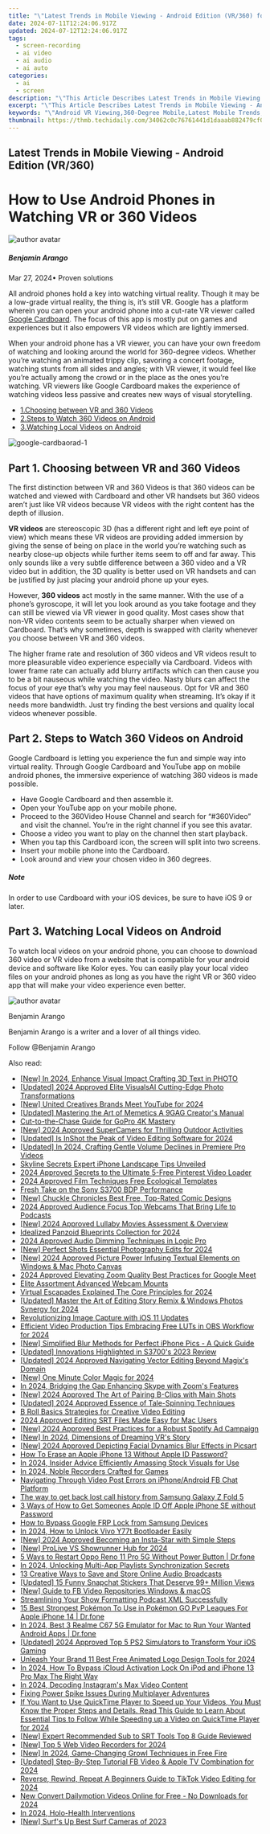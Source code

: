 ```yaml
---
title: "\"Latest Trends in Mobile Viewing - Android Edition (VR/360) for 2024\""
date: 2024-07-11T12:24:06.917Z
updated: 2024-07-12T12:24:06.917Z
tags: 
  - screen-recording
  - ai video
  - ai audio
  - ai auto
categories: 
  - ai
  - screen
description: "\"This Article Describes Latest Trends in Mobile Viewing - Android Edition (VR/360) for 2024\""
excerpt: "\"This Article Describes Latest Trends in Mobile Viewing - Android Edition (VR/360) for 2024\""
keywords: "\"Android VR Viewing,360-Degree Mobile,Latest Mobile Trends,Android VR Technology,Virtual Reality TV,Mobile 3D Experience,Future of VR Video\""
thumbnail: https://thmb.techidaily.com/34062c0c76761441d1daaab882479cf039a7dd266a5c393fca1f08310200c903.jpg
---
```


## Latest Trends in Mobile Viewing - Android Edition (VR/360)

# How to Use Android Phones in Watching VR or 360 Videos

![author avatar](https://images.wondershare.com/filmora/article-images/benjamin-arango-author.jpg)

##### Benjamin Arango

 Mar 27, 2024• Proven solutions

All android phones hold a key into watching virtual reality. Though it may be a low-grade virtual reality, the thing is, it’s still VR. Google has a platform wherein you can open your android phone into a cut-rate VR viewer called [Google Cardboard](https://tools.techidaily.com/wondershare/filmora/download/). The focus of this app is mostly put on games and experiences but it also empowers VR videos which are lightly immersed.

When your android phone has a VR viewer, you can have your own freedom of watching and looking around the world for 360-degree videos. Whether you’re watching an animated trippy clip, savoring a concert footage, watching stunts from all sides and angles; with VR viewer, it would feel like you’re actually among the crowd or in the place as the ones you’re watching. VR viewers like Google Cardboard makes the experience of watching videos less passive and creates new ways of visual storytelling.

* [1.Choosing between VR and 360 Videos](#part1)
* [2.Steps to Watch 360 Videos on Android](#part2)
* [3.Watching Local Videos on Android](#part3)

![google-cardbaorad-1](https://images.wondershare.com/filmora/resource/google-cardbaorad-1.jpg)

## Part 1\. Choosing between VR and 360 Videos

The first distinction between VR and 360 Videos is that 360 videos can be watched and viewed with Cardboard and other VR handsets but 360 videos aren’t just like VR videos because VR videos with the right content has the depth of illusion.

**VR videos** are stereoscopic 3D (has a different right and left eye point of view) which means these VR videos are providing added immersion by giving the sense of being on place in the world you’re watching such as nearby close-up objects while further items seem to off and far away. This only sounds like a very subtle difference between a 360 video and a VR video but in addition, the 3D quality is better used on VR handsets and can be justified by just placing your android phone up your eyes.

However, **360 videos** act mostly in the same manner. With the use of a phone’s gyroscope, it will let you look around as you take footage and they can still be viewed via VR viewer in good quality. Most cases show that non-VR video contents seem to be actually sharper when viewed on Cardboard. That’s why sometimes, depth is swapped with clarity whenever you choose between VR and 360 videos.

The higher frame rate and resolution of 360 videos and VR videos result to more pleasurable video experience especially via Cardboard. Videos with lower frame rate can actually add blurry artifacts which can then cause you to be a bit nauseous while watching the video. Nasty blurs can affect the focus of your eye that’s why you may feel nauseous. Opt for VR and 360 videos that have options of maximum quality when streaming. It’s okay if it needs more bandwidth. Just try finding the best versions and quality local videos whenever possible.

## Part 2\. Steps to Watch 360 Videos on Android

Google Cardboard is letting you experience the fun and simple way into virtual reality. Through Google Cardboard and YouTube app on mobile android phones, the immersive experience of watching 360 videos is made possible.

* Have Google Cardboard and then assemble it.
* Open your YouTube app on your mobile phone.
* Proceed to the 360Video House Channel and search for “#360Video” and visit the channel. You’re in the right channel if you see this avatar.
* Choose a video you want to play on the channel then start playback.
* When you tap this Cardboard icon, the screen will split into two screens.
* Insert your mobile phone into the Cardboard.
* Look around and view your chosen video in 360 degrees.

##### Note

In order to use Cardboard with your iOS devices, be sure to have iOS 9 or later.

## Part 3\. Watching Local Videos on Android

To watch local videos on your android phone, you can choose to download 360 video or VR video from a website that is compatible for your android device and software like Kolor eyes. You can easily play your local video files on your android phones as long as you have the right VR or 360 video app that will make your video experience even better.

![author avatar](https://images.wondershare.com/filmora/article-images/benjamin-arango-author.jpg)

Benjamin Arango

Benjamin Arango is a writer and a lover of all things video.

Follow @Benjamin Arango


<ins class="adsbygoogle"
     style="display:block"
     data-ad-format="autorelaxed"
     data-ad-client="ca-pub-7571918770474297"
     data-ad-slot="1223367746"></ins>



<ins class="adsbygoogle"
     style="display:block"
     data-ad-client="ca-pub-7571918770474297"
     data-ad-slot="8358498916"
     data-ad-format="auto"
     data-full-width-responsive="true"></ins>




<span class="atpl-alsoreadstyle">Also read:</span>
<div><ul>
<li><a href="https://fox-blue.techidaily.com/new-in-2024-enhance-visual-impact-crafting-3d-text-in-photo/"><u>[New] In 2024, Enhance Visual Impact  Crafting 3D Text in PHOTO</u></a></li>
<li><a href="https://fox-blue.techidaily.com/updated-2024-approved-elite-visualsai-cutting-edge-photo-transformations/"><u>[Updated] 2024 Approved  Elite VisualsAI  Cutting-Edge Photo Transformations</u></a></li>
<li><a href="https://fox-blue.techidaily.com/new-united-creatives-brands-meet-youtube-for-2024/"><u>[New] United Creatives  Brands Meet YouTube for 2024</u></a></li>
<li><a href="https://fox-blue.techidaily.com/updated-mastering-the-art-of-memetics-a-9gag-creators-manual/"><u>[Updated] Mastering the Art of Memetics  A 9GAG Creator's Manual</u></a></li>
<li><a href="https://fox-blue.techidaily.com/cut-to-the-chase-guide-for-gopro-4k-mastery/"><u>Cut-to-the-Chase Guide for GoPro 4K Mastery</u></a></li>
<li><a href="https://fox-blue.techidaily.com/new-2024-approved-supercamers-for-thrilling-outdoor-activities/"><u>[New] 2024 Approved  SuperCamers for Thrilling Outdoor Activities</u></a></li>
<li><a href="https://fox-blue.techidaily.com/updated-is-inshot-the-peak-of-video-editing-software-for-2024/"><u>[Updated] Is InShot the Peak of Video Editing Software for 2024</u></a></li>
<li><a href="https://fox-blue.techidaily.com/updated-in-2024-crafting-gentle-volume-declines-in-premiere-pro-videos/"><u>[Updated] In 2024, Crafting Gentle Volume Declines in Premiere Pro Videos</u></a></li>
<li><a href="https://fox-blue.techidaily.com/skyline-secrets-expert-iphone-landscape-tips-unveiled/"><u>Skyline Secrets  Expert iPhone Landscape Tips Unveiled</u></a></li>
<li><a href="https://fox-blue.techidaily.com/2024-approved-secrets-to-the-ultimate-5-free-pinterest-video-loader/"><u>2024 Approved  Secrets to the Ultimate 5-Free Pinterest Video Loader</u></a></li>
<li><a href="https://fox-blue.techidaily.com/2024-approved-film-techniques-free-ecological-templates/"><u>2024 Approved  Film Techniques  Free Ecological Templates</u></a></li>
<li><a href="https://fox-blue.techidaily.com/fresh-take-on-the-sony-s3700-bdp-performance/"><u>Fresh Take on the Sony S3700 BDP Performance</u></a></li>
<li><a href="https://fox-blue.techidaily.com/new-chuckle-chronicles-best-free-top-rated-comic-designs/"><u>[New] Chuckle Chronicles  Best Free, Top-Rated Comic Designs</u></a></li>
<li><a href="https://fox-blue.techidaily.com/2024-approved-audience-focus-top-webcams-that-bring-life-to-podcasts/"><u>2024 Approved  Audience Focus  Top Webcams That Bring Life to Podcasts</u></a></li>
<li><a href="https://fox-blue.techidaily.com/new-2024-approved-lullaby-movies-assessment-and-overview/"><u>[New] 2024 Approved  Lullaby Movies Assessment & Overview</u></a></li>
<li><a href="https://fox-blue.techidaily.com/idealized-panzoid-blueprints-collection-for-2024/"><u>Idealized Panzoid Blueprints Collection for 2024</u></a></li>
<li><a href="https://fox-blue.techidaily.com/2024-approved-audio-dimming-techniques-in-logic-pro/"><u>2024 Approved  Audio Dimming Techniques in Logic Pro</u></a></li>
<li><a href="https://fox-blue.techidaily.com/new-perfect-shots-essential-photography-edits-for-2024/"><u>[New] Perfect Shots  Essential Photography Edits for 2024</u></a></li>
<li><a href="https://fox-blue.techidaily.com/new-2024-approved-picture-power-infusing-textual-elements-on-windows-and-mac-photo-canvas/"><u>[New] 2024 Approved  Picture Power  Infusing Textual Elements on Windows & Mac Photo Canvas</u></a></li>
<li><a href="https://fox-blue.techidaily.com/2024-approved-elevating-zoom-quality-best-practices-for-google-meet/"><u>2024 Approved  Elevating Zoom Quality  Best Practices for Google Meet</u></a></li>
<li><a href="https://fox-blue.techidaily.com/elite-assortment-advanced-webcam-mounts/"><u>Elite Assortment  Advanced Webcam Mounts</u></a></li>
<li><a href="https://fox-blue.techidaily.com/virtual-escapades-explained-the-core-principles-for-2024/"><u>Virtual Escapades Explained  The Core Principles for 2024</u></a></li>
<li><a href="https://fox-blue.techidaily.com/updated-master-the-art-of-editing-story-remix-and-windows-photos-synergy-for-2024/"><u>[Updated] Master the Art of Editing  Story Remix & Windows Photos Synergy for 2024</u></a></li>
<li><a href="https://fox-blue.techidaily.com/revolutionizing-image-capture-with-ios-11-updates/"><u>Revolutionizing Image Capture with iOS 11 Updates</u></a></li>
<li><a href="https://fox-blue.techidaily.com/efficient-video-production-tips-embracing-free-luts-in-obs-workflow-for-2024/"><u>Efficient Video Production Tips  Embracing Free LUTs in OBS Workflow for 2024</u></a></li>
<li><a href="https://fox-blue.techidaily.com/new-simplified-blur-methods-for-perfect-iphone-pics-a-quick-guide/"><u>[New] Simplified Blur Methods for Perfect iPhone Pics - A Quick Guide</u></a></li>
<li><a href="https://fox-blue.techidaily.com/updated-innovations-highlighted-in-s3700s-2023-review/"><u>[Updated] Innovations Highlighted in S3700's 2023 Review</u></a></li>
<li><a href="https://fox-blue.techidaily.com/updated-2024-approved-navigating-vector-editing-beyond-magixs-domain/"><u>[Updated] 2024 Approved  Navigating Vector Editing Beyond Magix's Domain</u></a></li>
<li><a href="https://fox-blue.techidaily.com/new-one-minute-color-magic-for-2024/"><u>[New] One Minute Color Magic for 2024</u></a></li>
<li><a href="https://fox-blue.techidaily.com/in-2024-bridging-the-gap-enhancing-skype-with-zooms-features/"><u>In 2024, Bridging the Gap  Enhancing Skype with Zoom's Features</u></a></li>
<li><a href="https://fox-blue.techidaily.com/new-2024-approved-the-art-of-pairing-b-clips-with-main-shots/"><u>[New] 2024 Approved  The Art of Pairing B-Clips with Main Shots</u></a></li>
<li><a href="https://fox-blue.techidaily.com/updated-2024-approved-essence-of-tale-spinning-techniques/"><u>[Updated] 2024 Approved  Essence of Tale-Spinning Techniques</u></a></li>
<li><a href="https://fox-blue.techidaily.com/b-roll-basics-strategies-for-creative-video-editing/"><u>B Roll Basics  Strategies for Creative Video Editing</u></a></li>
<li><a href="https://fox-blue.techidaily.com/2024-approved-editing-srt-files-made-easy-for-mac-users/"><u>2024 Approved  Editing SRT Files Made Easy for Mac Users</u></a></li>
<li><a href="https://fox-blue.techidaily.com/new-2024-approved-best-practices-for-a-robust-spotify-ad-campaign/"><u>[New] 2024 Approved  Best Practices for a Robust Spotify Ad Campaign</u></a></li>
<li><a href="https://fox-blue.techidaily.com/new-in-2024-dimensions-of-dreaming-vrs-story/"><u>[New] In 2024, Dimensions of Dreaming  VR's Story</u></a></li>
<li><a href="https://fox-blue.techidaily.com/new-2024-approved-depicting-facial-dynamics-blur-effects-in-picsart/"><u>[New] 2024 Approved  Depicting Facial Dynamics  Blur Effects in Picsart</u></a></li>
<li><a href="https://apple-account.techidaily.com/how-to-erase-an-apple-iphone-13-without-apple-id-password-by-drfone-ios/"><u>How To Erase an Apple iPhone 13 Without Apple ID Password?</u></a></li>
<li><a href="https://extra-guidance.techidaily.com/in-2024-insider-advice-efficiently-amassing-stock-visuals-for-use/"><u>In 2024, Insider Advice  Efficiently Amassing Stock Visuals for Use</u></a></li>
<li><a href="https://screen-video-capture.techidaily.com/in-2024-noble-recorders-crafted-for-games/"><u>In 2024, Noble Recorders Crafted for Games</u></a></li>
<li><a href="https://facebook-video-content.techidaily.com/navigating-through-video-post-errors-on-iphoneandroid-fb-chat-platform/"><u>Navigating Through Video Post Errors on iPhone/Android FB Chat Platform</u></a></li>
<li><a href="https://techidaily.com/the-way-to-get-back-lost-call-history-from-samsung-galaxy-z-fold-5-by-fonelab-android-recover-call-logs/"><u>The way to get back lost call history from Samsung Galaxy Z Fold 5</u></a></li>
<li><a href="https://apple-account.techidaily.com/3-ways-of-how-to-get-someones-apple-id-off-apple-iphone-se-without-password-by-drfone-ios/"><u>3 Ways of How to Get Someones Apple ID Off Apple iPhone SE without Password</u></a></li>
<li><a href="https://android-frp.techidaily.com/how-to-bypass-google-frp-lock-from-samsung-devices-by-drfone-android/"><u>How to Bypass Google FRP Lock from Samsung Devices</u></a></li>
<li><a href="https://android-unlock.techidaily.com/in-2024-how-to-unlock-vivo-y77t-bootloader-easily-by-drfone-android/"><u>In 2024, How to Unlock Vivo Y77t Bootloader Easily</u></a></li>
<li><a href="https://instagram-video-files.techidaily.com/new-2024-approved-becoming-an-insta-star-with-simple-steps/"><u>[New] 2024 Approved  Becoming an Insta-Star with Simple Steps</u></a></li>
<li><a href="https://digital-screen-recording.techidaily.com/new-prolive-vs-showrunner-hub-for-2024/"><u>[New] ProLive VS Showrunner Hub for 2024</u></a></li>
<li><a href="https://phone-solutions.techidaily.com/5-ways-to-restart-oppo-reno-11-pro-5g-without-power-button-drfone-by-drfone-reset-android-reset-android/"><u>5 Ways to Restart Oppo Reno 11 Pro 5G Without Power Button | Dr.fone</u></a></li>
<li><a href="https://some-guidance.techidaily.com/in-2024-unlocking-multi-app-playlists-synchronization-secrets/"><u>In 2024, Unlocking Multi-App Playlists Synchronization Secrets</u></a></li>
<li><a href="https://extra-information.techidaily.com/13-creative-ways-to-save-and-store-online-audio-broadcasts/"><u>13 Creative Ways to Save and Store Online Audio Broadcasts</u></a></li>
<li><a href="https://snapchat-videos.techidaily.com/updated-15-funny-snapchat-stickers-that-deserve-99plus-million-views/"><u>[Updated] 15 Funny Snapchat Stickers That Deserve 99+ Million Views</u></a></li>
<li><a href="https://facebook-video-recording.techidaily.com/new-guide-to-fb-video-repositories-windows-and-macos/"><u>[New] Guide to FB Video Repositories  Windows & macOS</u></a></li>
<li><a href="https://extra-information.techidaily.com/streamlining-your-show-formatting-podcast-xml-successfully/"><u>Streamlining Your Show  Formatting Podcast XML Successfully</u></a></li>
<li><a href="https://ios-pokemon-go.techidaily.com/15-best-strongest-pokemon-to-use-in-pokemon-go-pvp-leagues-for-apple-iphone-14-drfone-by-drfone-virtual-ios/"><u>15 Best Strongest Pokémon To Use in Pokémon GO PvP Leagues For Apple iPhone 14 | Dr.fone</u></a></li>
<li><a href="https://screen-mirror.techidaily.com/in-2024-best-3-realme-c67-5g-emulator-for-mac-to-run-your-wanted-android-apps-drfone-by-drfone-android/"><u>In 2024, Best 3 Realme C67 5G Emulator for Mac to Run Your Wanted Android Apps | Dr.fone</u></a></li>
<li><a href="https://screen-video-capture.techidaily.com/updated-2024-approved-top-5-ps2-simulators-to-transform-your-ios-gaming/"><u>[Updated] 2024 Approved  Top 5 PS2 Simulators to Transform Your iOS Gaming</u></a></li>
<li><a href="https://smart-video-creator.techidaily.com/unleash-your-brand-11-best-free-animated-logo-design-tools-for-2024/"><u>Unleash Your Brand 11 Best Free Animated Logo Design Tools for 2024</u></a></li>
<li><a href="https://activate-lock.techidaily.com/in-2024-how-to-bypass-icloud-activation-lock-on-ipod-and-iphone-13-pro-max-the-right-way-by-drfone-ios/"><u>In 2024, How To Bypass iCloud Activation Lock On iPod and iPhone 13 Pro Max The Right Way</u></a></li>
<li><a href="https://instagram-clips.techidaily.com/in-2024-decoding-instagrams-max-video-content/"><u>In 2024, Decoding Instagram's Max Video Content</u></a></li>
<li><a href="https://win11.techidaily.com/fixing-power-spike-issues-during-multiplayer-adventures/"><u>Fixing Power Spike Issues During Multiplayer Adventures</u></a></li>
<li><a href="https://ai-vdieo-software.techidaily.com/1714064498146-if-you-want-to-use-quicktime-player-to-speed-up-your-videos-you-must-know-the-proper-steps-and-details-read-this-guide-to-learn-about-essential-tips-to-foll/"><u>If You Want to Use QuickTime Player to Speed up Your Videos, You Must Know the Proper Steps and Details. Read This Guide to Learn About Essential Tips to Follow While Speeding up a Video on QuickTime Player for 2024</u></a></li>
<li><a href="https://fox-friendly.techidaily.com/new-expert-recommended-sub-to-srt-tools-top-8-guide-reviewed/"><u>[New] Expert Recommended Sub to SRT Tools  Top 8 Guide Reviewed</u></a></li>
<li><a href="https://digital-screen-recording.techidaily.com/new-top-5-web-video-recorders-for-2024/"><u>[New] Top 5 Web Video Recorders for 2024</u></a></li>
<li><a href="https://fox-glue.techidaily.com/new-in-2024-game-changing-growl-techniques-in-free-fire/"><u>[New] In 2024, Game-Changing Growl Techniques in Free Fire</u></a></li>
<li><a href="https://facebook-clips.techidaily.com/updated-step-by-step-tutorial-fb-video-and-apple-tv-combination-for-2024/"><u>[Updated] Step-By-Step Tutorial  FB Video & Apple TV Combination for 2024</u></a></li>
<li><a href="https://ai-video-apps.techidaily.com/reverse-rewind-repeat-a-beginners-guide-to-tiktok-video-editing-for-2024/"><u>Reverse, Rewind, Repeat A Beginners Guide to TikTok Video Editing for 2024</u></a></li>
<li><a href="https://ai-driven-video-production.techidaily.com/new-convert-dailymotion-videos-online-for-free-no-downloads-for-2024/"><u>New Convert Dailymotion Videos Online for Free - No Downloads for 2024</u></a></li>
<li><a href="https://some-knowledge.techidaily.com/in-2024-holo-health-interventions/"><u>In 2024, Holo-Health Interventions</u></a></li>
<li><a href="https://fox-glue.techidaily.com/new-surfs-up-best-surf-cameras-of-2023/"><u>[New] Surf's Up  Best Surf Cameras of 2023</u></a></li>
</ul></div>
